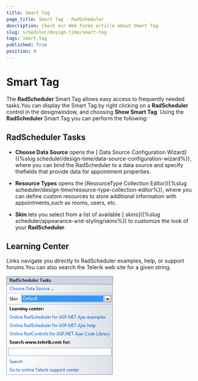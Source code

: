 ```yaml
---
title: Smart Tag
page_title: Smart Tag - RadScheduler
description: Check our Web Forms article about Smart Tag.
slug: scheduler/design-time/smart-tag
tags: smart,tag
published: True
position: 0
---
```


# Smart Tag



The **RadScheduler** Smart Tag allows easy access to frequently needed tasks.You can display the Smart Tag by right clicking on a **RadScheduler** control in the designwindow, and choosing **Show Smart Tag**. Using the **RadScheduler** Smart Tag you can perform the following:

## RadScheduler Tasks

* **Choose Data Source** opens the [ Data Source Configuration Wizard]({%slug scheduler/design-time/data-source-configuration-wizard%}), where you can bind the RadScheduler to a data source and specify thefields that provide data for appointment properties.

* **Resource Types** opens the [ResourceType Collection Editor]({%slug scheduler/design-time/resource-type-collection-editor%}), where you can define custom resources to store additional information with appointments,such as rooms, users, etc.

* **Skin** lets you select from a list of available [ skins]({%slug scheduler/appearance-and-styling/skins%}) to customize the look of your **RadScheduler**.

## Learning Center

Links navigate you directly to RadScheduler examples, help, or support forums.You can also search the Telerik web site for a given string.

![Smart Tag](images/scheduler_smarttag.png)
